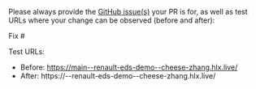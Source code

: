 Please always provide the [GitHub issue(s)](../issues) your PR is for, as well as test URLs where your change can be observed (before and after):

Fix #<gh-issue-id>

Test URLs:
- Before: https://main--renault-eds-demo--cheese-zhang.hlx.live/
- After: https://<branch>--renault-eds-demo--cheese-zhang.hlx.live/
